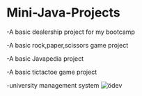 # Mini-Java-Projects

-A basic dealership project for my bootcamp

-A basic rock,paper,scissors game project

-A basic Javapedia project

-A basic tictactoe game project

-university management system
![ödev](https://user-images.githubusercontent.com/110555559/192604156-de3f2d05-168d-479d-8774-be461a7ceb09.png)
